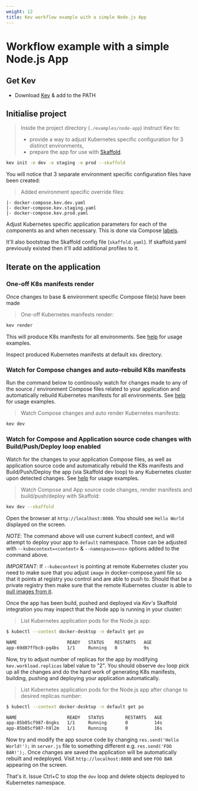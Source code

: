 ```yaml
---
weight: 12
title: Kev workflow example with a simple Node.js App
---
```


# Workflow example with a simple Node.js App

## Get Kev

* Download [Kev](https://github.com/appvia/kev/releases/latest) & add to the PATH

## Initialise project

> Inside the project directory (`./examples/node-app`) instruct Kev to:
> * provide a way to adjust Kubernetes specific configuration for 3 distinct environments,
> * prepare the app for use with [Skaffold](https://skaffold.dev/).

```sh
kev init -e dev -e staging -e prod --skaffold
```

You will notice that 3 separate environment specific configuration files have been created:

> Added environment specific override files:
```
|- docker-compose.kev.dev.yaml
|- docker-compose.kev.staging.yaml
|- docker-compose.kev.prod.yaml
```

Adjust Kubernetes specific application parameters for each of the components as and when necessary. This is done via Compose [labels](../../docs/reference/config-params.md).

It'll also bootstrap the Skaffold config file (`skaffold.yaml`). If skaffold.yaml previously existed then it'll add additional profiles to it.

## Iterate on the application

### One-off K8s manifests render

Once changes to base & environment specific Compose file(s) have been made

> One-off Kubernetes manifests render:
```sh
kev render
```

This will produce K8s manifests for all environments. See [help](../../docs/cli/kev_render.md) for usage examples.

Inspect produced Kubernetes manifests at default `k8s` directory.

### Watch for Compose changes and auto-rebuild K8s manifests

Run the command below to continously watch for changes made to any of the source / environment Compose files related to your application and automatically rebuild Kubernetes manifests for all environments. See [help](../../docs/cli/kev_dev.md) for usage examples.

> Watch Compose changes and auto render Kubernetes manifests:
```sh
kev dev
```

### Watch for Compose and Application source code changes with Build/Push/Deploy loop enabled

Watch for the changes to your application Compose files, as well as application source code and automatically rebuild the K8s manifests and Build/Push/Deploy the app (via Skaffold dev loop) to any Kubernetes cluster upon detected changes. See [help](../../docs/cli/kev_dev.md) for usage examples.

> Watch Compose and App source code changes, render manifests and build/push/deploy with Skaffold:
```sh
kev dev --skaffold
```

Open the browser at `http://localhost:8080`. You should see `Hello World` displayed on the screen.


*NOTE*: The command above will use current kubectl context, and will attempt to deploy your app to `default` namespace. Those can be adjusted with `--kubecontext=<context>` & `--namespace=<ns>` options added to the command above.

*IMPORTANT*: If `--kubecontext` is pointing at remote Kubernetes cluster you need to make sure that you adjust `image` in docker-compose.yaml file so that it points at registry you control and are able to push to. Should that be a private registry then make sure that the remote Kubernetes cluster is able to [pull images from it](https://kubernetes.io/docs/tasks/configure-pod-container/pull-image-private-registry/).

Once the app has been build, pushed and deployed via _Kev's_ Skaffold integration you may inspect that the Node app is running in your cluster:

> List Kubernetes application pods for the Node.js app:
```sh
$ kubectl --context docker-desktop -n default get po

NAME                   READY   STATUS    RESTARTS   AGE
app-69d87ffbc8-pq4bs   1/1     Running   0          9s
```

Now, try to adjust number of replicas for the app by modifying `kev.workload.replicas` label value to "2". You should observe `dev` loop pick up all the changes and do the hard work of generating K8s manifests, building, pushing and deploying your application automatically.

> List Kubernetes application pods for the Node.js app after change to desired replicas number:
```sh
$ kubectl --context docker-desktop -n default get po

NAME                   READY   STATUS        RESTARTS   AGE
app-85b85cf987-8ngks   1/1     Running       0          14s
app-85b85cf987-h9l2m   1/1     Running       0          16s
```

Now try and modify the app source code by changing `res.send('Hello World!');` in `server.js` file to something different e.g. `res.send('FOO BAR!');`. Once changes are saved the application will be automatically rebuilt and redeployed. Visit `http://localhost:8080` and see `FOO BAR` appearing on the screen.

That's it. Issue Ctrl+C to stop the `dev` loop and delete objects deployed to Kubernetes namespace.
